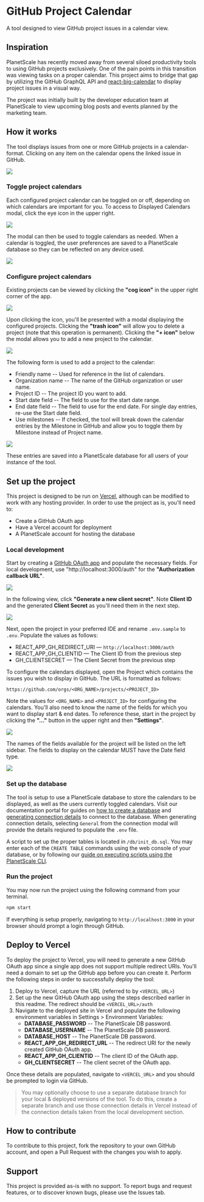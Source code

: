 # GitHub Project Calendar

A tool designed to view GitHub project issues in a calendar view.

## Inspiration

PlanetScale has recently moved away from several siloed productivity tools to using GitHub projects exclusively. One of the pain points in this transition was viewing tasks on a proper calendar. This project aims to bridge that gap by utilizing the GitHub GraphQL API and [react-big-calendar](https://github.com/jquense/react-big-calendar) to display project issues in a visual way.

The project was initially built by the developer education team at PlanetScale to view upcoming blog posts and events planned by the marketing team. 

## How it works

The tool displays issues from one or more GitHub projects in a calendar-format. Clicking on any item on the calendar opens the linked issue in GitHub.

![](./images/cal.png)

### Toggle project calendars

Each configured project calendar can be toggled on or off, depending on which calendars are important for you. To access to Displayed Calendars modal, click the eye icon in the upper right. 

![](./images/cal-view.png)

The modal can then be used to toggle calendars as needed. When a calendar is toggled, the user preferences are saved to a PlanetScale database so they can be reflected on any device used.

![](./images/displayed.png)

### Configure project calendars

Existing projects can be viewed by clicking the **"cog icon"** in the upper right corner of the app.

![](./images/cal-cog.png)

Upon clicking the icon, you'll be presented with a modal displaying the configured projects. Clicking the **"trash icon"** will allow you to delete a project (note that this operation is permanent). Clicking the **"+ icon"** below the modal allows you to add a new project to the calendar.

![](./images/add-remove.png)

The following form is used to add a project to the calendar:

- Friendly name -- Used for reference in the list of calendars.
- Organization name -- The name of the GitHub organization or user name.
- Project ID -- The project ID you want to add.
- Start date field -- The field to use for the start date range.
- End date field -- The field to use for the end date. For single day entries, re-use the Start date field.
- Use milestones -- If checked, the tool will break down the calendar entries by the Milestone in GitHub and allow you to toggle them by Milestone instead of Project name.

![](./images/new.png)

These entries are saved into a PlanetScale database for all users of your instance of the tool.

## Set up the project

This project is designed to be run on [Vercel](https://vercel.com/), although can be modified to work with any hosting provider. In order to use the project as is, you'll need to:

- Create a GitHub OAuth app
- Have a Vercel account for deployment
- A PlanetScale account for hosting the database

### Local development

Start by creating a [GitHub OAuth app](https://github.com/settings/applications/new) and populate the necessary fields. For local development, use "http://localhost:3000/auth" for the **"Authorization callback URL"**.

![](./images/register-app.png)

In the following view, click **"Generate a new client secret"**. Note **Client ID** and the generated **Client Secret** as you'll need them in the next step.

![](./images/client-sec.png)

Next, open the project in your preferred IDE and rename `.env.sample` to `.env`. Populate the values as follows:

- REACT_APP_GH_REDIRECT_URI &mdash; `http://localhost:3000/auth`
- REACT_APP_GH_CLIENTID &mdash; The Client ID from the previous step
- GH_CLIENTSECRET &mdash; The Client Secret from the previous step

To configure the calendars displayed, open the Project which contains the issues you wish to display in GitHub. The URL is formatted as follows:

```
https://github.com/orgs/<ORG_NAME>/projects/<PROJECT_ID>
```

Note the values for `<ORG_NAME>` and `<PROJECT_ID>` for configuring the calendars. You'll also need to know the name of the fields for which you want to display start & end dates. To reference these, start in the project by clicking the **"..."** button in the upper right and then **"Settings"**.

![](./images/proj-settings.png)

The names of the fields available for the project will be listed on the left sidebar. The fields to display on the calendar MUST have the Date field type.

![](./images/proj-settings-2.png)

### Set up the database

The tool is setup to use a PlanetScale database to store the calendars to be displayed, as well as the users currently toggled calendars. Visit our documentation portal for guides on [how to create a database](https://planetscale.com/docs/onboarding/create-a-database) and [generating connection details](https://planetscale.com/docs/onboarding/connect-to-your-database) to connect to the database. When generating connection details, selecting `General` from the connection modal will provide the details reqiured to populate the `.env` file.



A script to set up the proper tables is located in `/db/init_db.sql`. You may enter each of the `CREATE TABLE` commands using the web console of your database, or by following our [guide on executing scripts using the PlanetScale CLI](https://planetscale.com/blog/run-sql-script-files-on-a-planetscale-database).

### Run the project

You may now run the project using the following command from your terminal.

```bash
npm start
```

If everything is setup properly, navigating to `http://localhost:3000` in your browser should prompt a login through GitHub.

## Deploy to Vercel

To deploy the project to Vercel, you will need to generate a new GitHub OAuth app since a single app does not support multiple redirect URIs. You'll need a domain to set up the GitHub app before you can create it. Perform the following steps in order to successfully deploy the tool:

1. Deploy to Vercel, capture the URL (referred to by `<VERCEL_URL>`)
2. Set up the new GitHub OAuth app using the steps described earlier in this readme. The redirect should be `<VERCEL_URL>/auth`
3. Navigate to the deployed site in Vercel and populate the following environment variables in Settings > Environment Variables:
    - **DATABASE_PASSWORD** -- The PlanetScale DB password.
    - **DATABASE_USERNAME** -- The PlanetScale DB password.
    - **DATABASE_HOST** -- The PlanetScale DB password.
    - **REACT_APP_GH_REDIRECT_URL** -- The redirect URI for the newly created GitHub OAuth app.
    - **REACT_APP_GH_CLIENTID** -- The client ID of the OAuth app.
    - **GH_CLIENTSECRET** -- The client secret of the OAuth app.

Once these details are populated, navigate to `<VERCEL_URL>` and you should be prompted to login via GitHub. 

> You may optionally choose to use a separate database branch for your local & deployed versions of the tool. To do this, create a separate branch and use those connection details in Vercel instead of the connection details taken from the local development section.

## How to contribute

To contribute to this project, fork the repository to your own GitHub account, and open a Pull Request with the changes you wish to apply.

## Support

This project is provided as-is with no support. To report bugs and request features, or to discover known bugs, please use the Issues tab.


